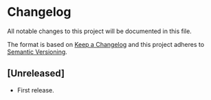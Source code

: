 # Changelog
All notable changes to this project will be documented in this file.

The format is based on [Keep a Changelog](http://keepachangelog.com/en/1.0.0/) and this project adheres to [Semantic Versioning](http://semver.org/spec/v2.0.0.html).

## [Unreleased]

- First release.

<!-- [Unreleased]: https://github.com/python-ffmpegio/python-ffmpegio/compare/v0.1.0...HEAD -->

